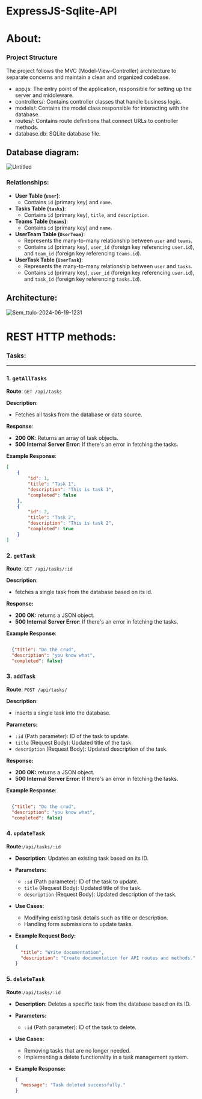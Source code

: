 # ExpressJS-Sqlite-API

# About:

### **Project Structure**

The project follows the MVC (Model-View-Controller) architecture to separate concerns and maintain a clean and organized codebase.

- app.js: The entry point of the application, responsible for setting up the server and middleware.
- controllers/: Contains controller classes that handle business logic.
- models/: Contains the model class responsible for interacting with the database.
- routes/: Contains route definitions that connect URLs to controller methods.
- database.db: SQLite database file.

## Database diagram:
![Untitled](https://github.com/ivangrana/ExpressJS-Sqlite-API/assets/89265428/ba9d7582-2c05-4d2a-91d5-0dcf1959a192)

### Relationships:

- **User Table (`user`)**:
    - Contains `id` (primary key) and `name`.
- **Tasks Table (`tasks`)**:
    - Contains `id` (primary key), `title`, and `description`.
- **Teams Table (`teams`)**:
    - Contains `id` (primary key) and `name`.
- **UserTeam Table (`UserTeam`)**:
    - Represents the many-to-many relationship between `user` and `teams`.
    - Contains `id` (primary key), `user_id` (foreign key referencing `user.id`), and `team_id` (foreign key referencing `teams.id`).
- **UserTask Table (`UserTask`)**:
    - Represents the many-to-many relationship between `user` and `tasks`.
    - Contains `id` (primary key), `user_id` (foreign key referencing `user.id`), and `task_id` (foreign key referencing `tasks.id`).

## Architecture:
![Sem_ttulo-2024-06-19-1231](https://github.com/ivangrana/ExpressJS-Sqlite-API/assets/89265428/fe52c384-f7b8-4365-94df-559ee692a09f)
# REST HTTP methods:

### Tasks:

---

### 1. `getAllTasks`

**Route**: `GET /api/tasks`

**Description**:

- Fetches all tasks from the database or data source.

**Response**:

- **200 OK**: Returns an array of task objects.
- **500 Internal Server Error**: If there's an error in fetching the tasks.

**Example Response**:

```json
[
    {
        "id": 1,
        "title": "Task 1",
        "description": "This is task 1",
        "completed": false
    },
    {
        "id": 2,
        "title": "Task 2",
        "description": "This is task 2",
        "completed": true
    }
]

```

### 2. `getTask`

**Route**: `GET /api/tasks/:id`

**Description**: 

- fetches a single task from the database based on its id.

**Response:**

- **200 OK:** returns a JSON object.
- **500 Internal Server Error**: If there's an error in fetching the tasks.

**Example Response**:

```json

  {"title": "Do the crud",
  "description": "you know what",
  "completed": false}
```

### 3. `addTask`

**Route**: `POST /api/tasks/`

**Description**: 

- inserts a single task into the database.

**Parameters:**

- `:id` (Path parameter): ID of the task to update.
- `title` (Request Body): Updated title of the task.
- `description` (Request Body): Updated description of the task.

**Response:**

- **200 OK:** returns a JSON object.
- **500 Internal Server Error**: If there's an error in fetching the tasks.

**Example Response**:

```json

  {"title": "Do the crud",
  "description": "you know what",
  "completed": false}
```

### 4. `updateTask`

**Route:**`/api/tasks/:id`

- **Description**:  Updates an existing task based on its ID.
- **Parameters:**
    - `:id` (Path parameter): ID of the task to update.
    - `title` (Request Body): Updated title of the task.
    - `description` (Request Body): Updated description of the task.
- **Use Cases:**
    - Modifying existing task details such as title or description.
    - Handling form submissions to update tasks.
- **Example Request Body:**
    
    ```json
    {
      "title": "Write documentation",
      "description": "Create documentation for API routes and methods."
    }
    
    ```
    

### 5. `deleteTask`

**Route:**`/api/tasks/:id`

- **Description**:  Deletes a specific task from the database based on its ID.
- **Parameters:**
    - `:id` (Path parameter): ID of the task to delete.
- **Use Cases:**
    - Removing tasks that are no longer needed.
    - Implementing a delete functionality in a task management system.
- **Example Response:**
    
    ```json
    {
      "message": "Task deleted successfully."
    }
    ```
